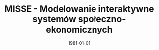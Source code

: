 ---
# Documentation: https://wowchemy.com/docs/managing-content/

title: MISSE - Modelowanie interaktywne systemów społeczno-ekonomicznych
subtitle: ''
summary: ''
authors:
- kwasnicka
- Witold Kwaśnicki
tags: []
categories: []
date: '1981-01-01'
lastmod: 2022-10-07T04:59:35Z
featured: false
draft: false

# Featured image
# To use, add an image named `featured.jpg/png` to your page's folder.
# Focal points: Smart, Center, TopLeft, Top, TopRight, Left, Right, BottomLeft, Bottom, BottomRight.
image:
  caption: ''
  focal_point: ''
  preview_only: false

# Projects (optional).
#   Associate this post with one or more of your projects.
#   Simply enter your project's folder or file name without extension.
#   E.g. `projects = ["internal-project"]` references `content/project/deep-learning/index.md`.
#   Otherwise, set `projects = []`.
projects: []
publishDate: '2022-10-07T04:59:34.145804Z'
publication_types:
- '2'
abstract: ''
publication: '*Prace Naukoznawcze Politechniki Wrocławskiej*'
---